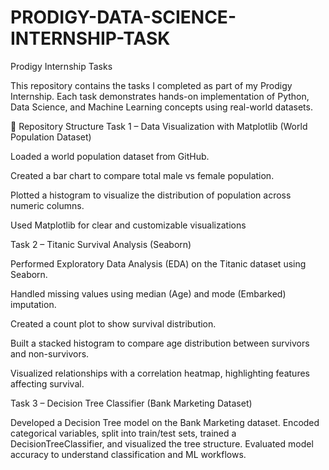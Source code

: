 # PRODIGY-DATA-SCIENCE-INTERNSHIP-TASK
Prodigy Internship Tasks

This repository contains the tasks I completed as part of my Prodigy Internship. Each task demonstrates hands-on implementation of Python, Data Science, and Machine Learning concepts using real-world datasets.

📂 Repository Structure
Task 1 – Data Visualization with Matplotlib (World Population Dataset)

Loaded a world population dataset from GitHub.

Created a bar chart to compare total male vs female population.

Plotted a histogram to visualize the distribution of population across numeric columns.

Used Matplotlib for clear and customizable visualizations


Task 2 – Titanic Survival Analysis (Seaborn)

Performed Exploratory Data Analysis (EDA) on the Titanic dataset using Seaborn.

Handled missing values using median (Age) and mode (Embarked) imputation.

Created a count plot to show survival distribution.

Built a stacked histogram to compare age distribution between survivors and non-survivors.

Visualized relationships with a correlation heatmap, highlighting features affecting survival.

Task 3 – Decision Tree Classifier (Bank Marketing Dataset)

Developed a Decision Tree model on the Bank Marketing dataset. Encoded categorical variables, split into train/test sets, trained a DecisionTreeClassifier, and visualized the tree structure. Evaluated model accuracy to understand classification and ML workflows.
